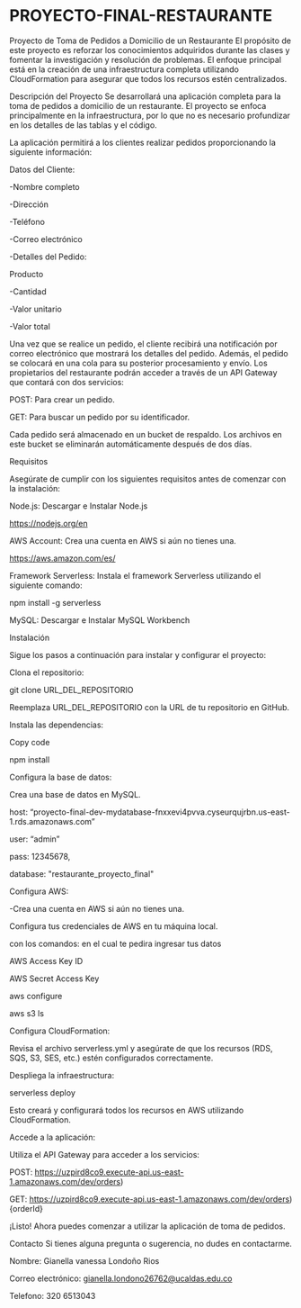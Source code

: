 # PROYECTO-FINAL-RESTAURANTE

 Proyecto de Toma de Pedidos a Domicilio de un Restaurante
El propósito de este proyecto es reforzar los conocimientos adquiridos durante las clases y fomentar la investigación y resolución de problemas. El enfoque principal está en la creación de una infraestructura completa utilizando CloudFormation para asegurar que todos los recursos estén centralizados.

Descripción del Proyecto
Se desarrollará una aplicación completa para la toma de pedidos a domicilio de un restaurante. El proyecto se enfoca principalmente en la infraestructura, por lo que no es necesario profundizar en los detalles de las tablas y el código.

La aplicación permitirá a los clientes realizar pedidos proporcionando la siguiente información:

Datos del Cliente:

-Nombre completo

-Dirección

-Teléfono

-Correo electrónico

-Detalles del Pedido:

Producto

-Cantidad

-Valor unitario

-Valor total

Una vez que se realice un pedido, el cliente recibirá una notificación por correo electrónico que mostrará los detalles del pedido. Además, el pedido se colocará en una cola para su posterior procesamiento y envío.
Los propietarios del restaurante podrán acceder a través de un API Gateway que contará con dos servicios:

POST: Para crear un pedido.

GET: Para buscar un pedido por su identificador.

Cada pedido será almacenado en un bucket de respaldo. Los archivos en este bucket se eliminarán automáticamente después de dos días.

Requisitos

Asegúrate de cumplir con los siguientes requisitos antes de comenzar con la instalación:

Node.js: Descargar e Instalar Node.js

https://nodejs.org/en

AWS Account: Crea una cuenta en AWS si aún no tienes una.

https://aws.amazon.com/es/

Framework Serverless: Instala el framework Serverless utilizando el siguiente comando:

npm install -g serverless

MySQL: Descargar e Instalar MySQL Workbench

Instalación

Sigue los pasos a continuación para instalar y configurar el proyecto:

Clona el repositorio:

git clone URL_DEL_REPOSITORIO

Reemplaza URL_DEL_REPOSITORIO con la URL de tu repositorio en GitHub.

Instala las dependencias:

Copy code

npm install

Configura la base de datos:

Crea una base de datos en MySQL.

host: “proyecto-final-dev-mydatabase-fnxxevi4pvva.cyseurqujrbn.us-east-1.rds.amazonaws.com”

user: “admin”

pass: 12345678,

database: "restaurante_proyecto_final"

Configura AWS:

-Crea una cuenta en AWS si aún no tienes una.

Configura tus credenciales de AWS en tu máquina local.

con los comandos: en el cual te pedira ingresar tus datos

AWS Access Key ID

AWS Secret Access Key


aws configure

aws s3 ls

Configura CloudFormation:

Revisa el archivo serverless.yml y asegúrate de que los recursos (RDS, SQS, S3, SES, etc.) estén configurados correctamente.

Despliega la infraestructura:

serverless deploy

Esto creará y configurará todos los recursos en AWS utilizando CloudFormation.


Accede a la aplicación:

Utiliza el API Gateway para acceder a los servicios:

POST: https://uzpird8co9.execute-api.us-east-1.amazonaws.com/dev/orders)

GET: https://uzpird8co9.execute-api.us-east-1.amazonaws.com/dev/orders){orderId}

¡Listo! Ahora puedes comenzar a utilizar la aplicación de toma de pedidos.

Contacto
Si tienes alguna pregunta o sugerencia, no dudes en contactarme.

Nombre: Gianella vanessa Londoño Rios

Correo electrónico: gianella.londono26762@ucaldas.edu.co

Telefono: 320 6513043

